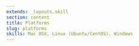 ```yaml
---
extends: _layouts.skill
section: content
title: Platforms
slug: platforms
skills: Mac OSX, Linux (Ubuntu/CentOS), Windows
---
```


